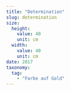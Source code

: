 ```yaml
---
title: "Determination"
slug: determination
size:
  height:
    value: 40
    unit: cm
  width:
    value: 40
    unit: cm
date: 2017
taxonomy:
  tag:
    - "Farbe auf Gold"
---
```


